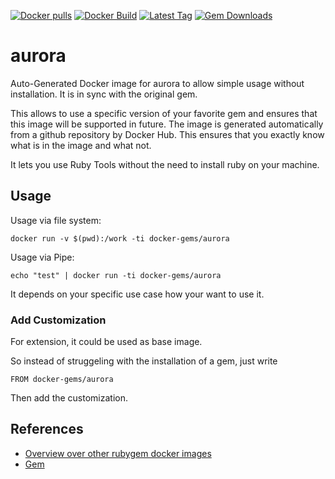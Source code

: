 [![Docker pulls](https://img.shields.io/docker/pulls/rubygem/aurora.svg)](https://hub.docker.com/r/rubygem/aurora/)
[![Docker Build](https://img.shields.io/docker/automated/rubygem/aurora.svg)](https://hub.docker.com/r/rubygem/aurora/)
[![Latest Tag](https://img.shields.io/github/tag/docker-rubygem/aurora.svg)](https://hub.docker.com/r/rubygem/aurora/)
[![Gem Downloads](https://img.shields.io/gem/dt/aurora.svg)](https://rubygems.org/gems/aurora/)
# aurora

Auto-Generated Docker image for aurora to allow simple usage without installation.
It is in sync with the original gem.

This allows to use a specific version of your favorite gem and ensures that this image will be supported in future.
The image is generated automatically from a github repository by Docker Hub.
This ensures that you exactly know what is in the image and what not.

It lets you use Ruby Tools without the need to install ruby on your machine.

## Usage

Usage via file system:

`docker run -v $(pwd):/work -ti docker-gems/aurora`

Usage via Pipe:

`echo "test" | docker run -ti docker-gems/aurora`

It depends on your specific use case how your want to use it.

### Add Customization

For extension, it could be used as base image.

So instead of struggeling with the installation of a gem, just write

`FROM docker-gems/aurora`

Then add the customization.

## References

 - [Overview over other rubygem docker images](https://github.com/thinkbot/docker-rubygem)
 - [Gem](https://rubygems.org/gems/aurora/)
